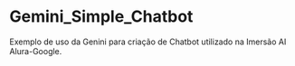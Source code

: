 # Gemini_Simple_Chatbot
Exemplo de uso da Genini para criação de Chatbot utilizado na Imersão AI Alura-Google.
